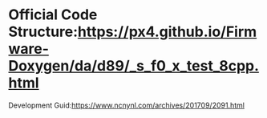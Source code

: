 # Official Code Structure:<https://px4.github.io/Firmware-Doxygen/da/d89/_s_f0_x_test_8cpp.html>

 Development Guid:<https://www.ncnynl.com/archives/201709/2091.html>
